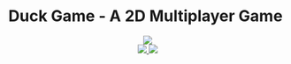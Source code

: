 # Duck Game - A 2D Multiplayer Game
<div align="center">
  <img src="https://i.postimg.cc/NfY181Z2/Screenshot-2025-07-11-132153.png" width="">
</div>
<div align="center">
    <a href="https://isocpp.org/">
        <img src="https://img.shields.io/badge/Made%20with-C%2B%2B-FE6E06">
    </a>
    <a href="https://www.sfml-dev.org/">
        <img src="https://img.shields.io/badge/Graphics%20Made%20with-SFML-8cc445">
    </a>
</div>
